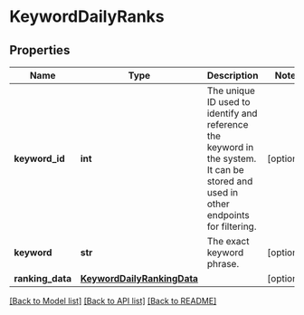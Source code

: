 # KeywordDailyRanks

## Properties
Name | Type | Description | Notes
------------ | ------------- | ------------- | -------------
**keyword_id** | **int** | The unique ID used to identify and reference the keyword in the system. It can be stored and used in other endpoints for filtering. | [optional] 
**keyword** | **str** | The exact keyword phrase. | [optional] 
**ranking_data** | [**KeywordDailyRankingData**](KeywordDailyRankingData.md) |  | [optional] 

[[Back to Model list]](../README.md#documentation-for-models) [[Back to API list]](../README.md#documentation-for-api-endpoints) [[Back to README]](../README.md)

